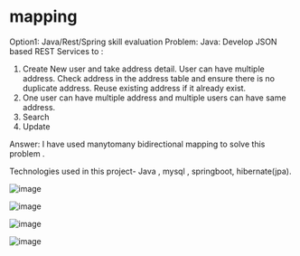 # mapping

Option1: Java/Rest/Spring skill evaluation Problem: 
Java: Develop JSON based REST Services to :
1. Create New user and take address detail. User can have multiple address. Check address in 
the address table and ensure there is no duplicate address. Reuse existing address if it 
already exist. 
2. One user can have multiple address and multiple users can have same address.
3. Search
4. Update

Answer:
I have used manytomany bidirectional mapping to solve this
problem .

Technologies used in this project- Java , mysql , springboot, hibernate(jpa).

![image](https://user-images.githubusercontent.com/113827619/195980526-c177a07d-2d12-45ee-829e-299b83a6c85d.png)

![image](https://user-images.githubusercontent.com/113827619/195980571-3f68ee7d-c04e-4fb3-9059-0e5fcef827d6.png)

![image](https://user-images.githubusercontent.com/113827619/195980615-55c056e1-3580-4f3d-89dc-e7f3f79da5df.png)

![image](https://user-images.githubusercontent.com/113827619/195980835-65f51863-e2c6-48c4-a797-d449a4cd781d.png)





